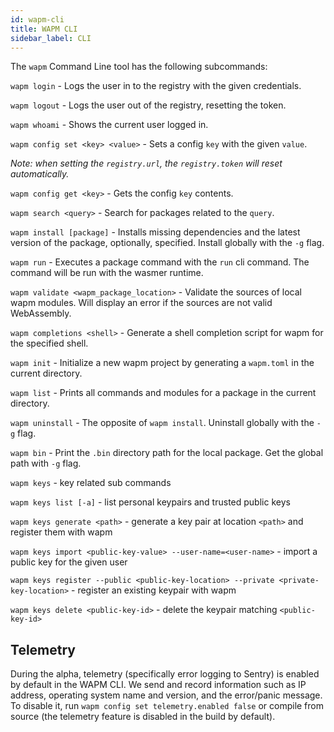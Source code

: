 ```yaml
---
id: wapm-cli
title: WAPM CLI
sidebar_label: CLI
---
```


The `wapm` Command Line tool has the following subcommands:

`wapm login` - Logs the user in to the registry with the given credentials.

`wapm logout` - Logs the user out of the registry, resetting the token.

`wapm whoami` - Shows the current user logged in.

`wapm config set <key> <value>` - Sets a config `key` with the given `value`.

*Note: when setting the `registry.url`, the `registry.token` will reset automatically.*

`wapm config get <key>` - Gets the config `key` contents.

`wapm search <query>` - Search for packages related to the `query`.

`wapm install [package]` - Installs missing dependencies and the latest version of the package, optionally, specified. Install globally with the `-g` flag.

`wapm run` - Executes a package command with the `run` cli command. The command will be run with the wasmer runtime.

`wapm validate <wapm_package_location>` - Validate the sources of local wapm modules. Will display an error if the sources are not valid WebAssembly.

`wapm completions <shell>` - Generate a shell completion script for wapm for the specified shell.

`wapm init` - Initialize a new wapm project by generating a `wapm.toml` in the current directory.

`wapm list` - Prints all commands and modules for a package in the current directory.

`wapm uninstall` - The opposite of `wapm install`. Uninstall globally with the `-g` flag.

`wapm bin` - Print the `.bin` directory path for the local package. Get the global path with `-g` flag.

`wapm keys` - key related sub commands

`wapm keys list [-a]` - list personal keypairs and trusted public keys

`wapm keys generate <path>` - generate a key pair at location `<path>` and register them with wapm

`wapm keys import <public-key-value> --user-name=<user-name>` - import a public key for the given user

`wapm keys register --public <public-key-location> --private <private-key-location>` - register an existing keypair with wapm

`wapm keys delete <public-key-id>` - delete the keypair matching `<public-key-id>`

## Telemetry

During the alpha, telemetry (specifically error logging to Sentry) is enabled by default in the WAPM CLI.
We send and record information such as IP address, operating system name and version, and the error/panic message. To disable it, run `wapm config set telemetry.enabled false` or compile from source (the telemetry feature is disabled in the build by default).
